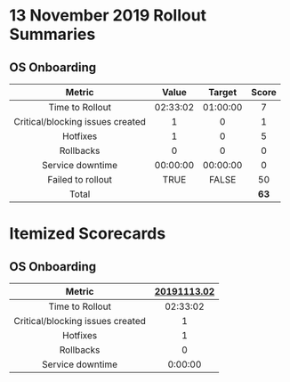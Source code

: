 # 13 November 2019 Rollout Summaries

## OS Onboarding

|              Metric              |   Value  |  Target  |   Score   |
|:--------------------------------:|:--------:|:--------:|:---------:|
| Time to Rollout                  | 02:33:02 | 01:00:00 |     7     |
| Critical/blocking issues created |     1    |    0     |     1     |
| Hotfixes                         |     1    |    0     |     5     |
| Rollbacks                        |     0    |    0     |     0     |
| Service downtime                 | 00:00:00 | 00:00:00 |     0     |
| Failed to rollout                |   TRUE   |   FALSE  |     50    |
| Total                            |          |          |   **63**  |

# Itemized Scorecards

## OS Onboarding

| Metric | [20191113.02](https://dev.azure.com/dnceng/7ea9116e-9fac-403d-b258-b31fcf1bb293/_build/results?buildId=426238) |
|:--------------------------------:|:-------------:|
| Time to Rollout | 02:33:02 |
| Critical/blocking issues created | 1 |
| Hotfixes | 1 |
| Rollbacks | 0 |
| Service downtime | 0:00:00 |
